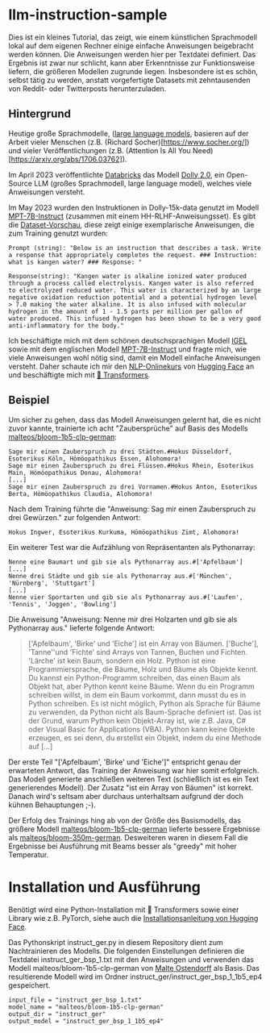 # llm-instruction-sample
Dies ist ein kleines Tutorial, das zeigt, wie einem künstlichen Sprachmodell lokal auf dem eigenen Rechner einige einfache Anweisungen beigebracht werden können. Die Anweisungen werden hier per Textdatei definiert. Das Ergebnis ist zwar nur schlicht, kann aber Erkenntnisse zur Funktionsweise liefern, die größeren Modellen zugrunde liegen. Insbesondere ist es schön, selbst tätig zu werden, anstatt vorgefertigte Datasets mit zehntausenden von Reddit- oder Twitterposts herunterzuladen.

## Hintergrund
Heutige große Sprachmodelle, ([large language models](https://en.wikipedia.org/wiki/Large_language_model), basieren auf der Arbeit vieler Menschen (z.B. (Richard Socher)[https://www.socher.org/]) und vieler Veröffentlichungen (z.B. (Attention Is All You Need)[https://arxiv.org/abs/1706.03762]).

Im April 2023 veröffentlichte [Databricks](https://www.databricks.com/blog/2023/04/12/dolly-first-open-commercially-viable-instruction-tuned-llm) das Modell [Dolly 2.0](https://huggingface.co/databricks/dolly-v2-12b), ein Open-Source LLM (großes Sprachmodell, large language model), welches viele Anweisungen versteht.

Im May 2023 wurden den Instruktionen in Dolly-15k-data genutzt im Modell [MPT-7B-Instruct](https://huggingface.co/mosaicml/mpt-7b-instruct) (zusammen mit einem HH-RLHF-Anweisungsset). Es gibt die [Dataset-Vorschau](https://huggingface.co/datasets/mosaicml/dolly_hhrlhf/viewer/mosaicml--dolly_hhrlhf/train?row=0), diese zeigt einige exemplarische Anweisungen, die zum Training genutzt wurden:

    Prompt (string): "Below is an instruction that describes a task. Write a response that appropriately completes the request. ### Instruction: what is kangen water? ### Response: "

    Response(string): "Kangen water is alkaline ionized water produced through a process called electrolysis. Kangen water is also referred to electrolyzed reduced water. This water is characterized by an large negative oxidation reduction potential and a potential hydrogen level > 7.0 making the water alkaline. It is also infused with molecular hydrogen in the amount of 1 - 1.5 parts per million per gallon of water produced. This infused hydrogen has been shown to be a very good anti-inflammatory for the body."

Ich beschäftigte mich mit dem schönen deutschsprachigen Modell [IGEL](https://www.philschmid.de/introducing-igel) sowie mit dem englischen Modell [MPT-7B-Instruct](https://huggingface.co/mosaicml/mpt-7b-instruct) und fragte mich, wie viele Anweisungen wohl nötig sind, damit ein Modell einfache Anweisungen versteht. Daher schaute ich mir den [NLP-Onlinekurs](https://huggingface.co/learn/nlp-course/) von [Hugging Face](https://huggingface.co/) an und beschäftigte mich mit [🤗 Transformers](https://huggingface.co/docs/transformers/index).

## Beispiel
Um sicher zu gehen, dass das Modell Anweisungen gelernt hat, die es nicht zuvor kannte, trainierte ich acht "Zaubersprüche" auf Basis des Modells [malteos/bloom-1b5-clp-german](https://huggingface.co/malteos/bloom-1b5-clp-german):

    Sage mir einen Zauberspruch zu drei Städten.#Hokus Düsseldorf, Esoterikus Köln, Hömöopathikus Essen, Alohomora!
    Sage mir einen Zauberspruch zu drei Flüssen.#Hokus Rhein, Esoterikus Main, Hömöopathikus Donau, Alohomora!
    [...]
    Sage mir einen Zauberspruch zu drei Vornamen.#Hokus Anton, Esoterikus Berta, Hömöopathikus Claudia, Alohomora!

Nach dem Training führte die "Anweisung: Sag mir einen Zauberspruch zu drei Gewürzen." zur folgenden Antwort:

    Hokus Ingwer, Esoterikus Kurkuma, Hömöopathikus Zimt, Alohomora!

Ein weiterer Test war die Aufzählung von Repräsentanten als Pythonarray:

    Nenne eine Baumart und gib sie als Pythonarray aus.#['Apfelbaum']
    [...]
    Nenne drei Städte und gib sie als Pythonarray aus.#['München', 'Nürnberg', 'Stuttgart']
    [...]
    Nenne vier Sportarten und gib sie als Pythonarray aus.#['Laufen', 'Tennis', 'Joggen', 'Bowling']

Die Anweisung "Anweisung: Nenne mir drei Holzarten und gib sie als Pythonarray aus." lieferte folgende Antwort:

> ['Apfelbaum', 'Birke' und 'Eiche'] ist ein Array von Bäumen. ['Buche'], 'Tanne''und 'Fichte' sind Arrays von Tannen, Buchen und Fichten. 'Lärche' ist kein Baum, sondern ein Holz. Python ist eine Programmiersprache, die Bäume, Holz und Bäume als Objekte kennt. Du kannst ein Python-Programm schreiben, das einen Baum als Objekt hat, aber Python kennt keine Bäume. Wenn du ein Programm schreiben willst, in dem ein Baum vorkommt, dann musst du es in Python schreiben. Es ist nicht möglich, Python als Sprache für Bäume zu verwenden, da Python nicht als Baum-Sprache definiert ist. Das ist der Grund, warum Python kein Objekt-Array ist, wie z.B. Java, C# oder Visual Basic for Applications (VBA). Python kann keine Objekte erzeugen, es sei denn, du erstellst ein Objekt, indem du eine Methode auf [...]

Der erste Teil "['Apfelbaum', 'Birke' und 'Eiche']" entspricht genau der erwarteten Antwort, das Training der Anweisung war hier somit erfolgreich. Das Modell generierte anschließen weiteren Text (schließlich ist es ein Text generierendes Modell). Der Zusatz "ist ein Array von Bäumen" ist korrekt. Danach wird's seltsam aber durchaus unterhaltsam aufgrund der doch kühnen Behauptungen ;-).

Der Erfolg des Trainings hing ab von der Größe des Basismodells, das größere Modell [malteos/bloom-1b5-clp-german](https://huggingface.co/malteos/bloom-1b5-clp-german) lieferte bessere Ergebnisse als [malteos/bloom-350m-german](https://huggingface.co/malteos/bloom-350m-german). Desweiteren waren in diesem Fall die Ergebnisse bei Ausführung mit Beams besser als "greedy" mit hoher Temperatur.

# Installation und Ausführung
Benötigt wird eine Python-Installation mit 🤗 Transformers sowie einer Library wie z.B. PyTorch, siehe auch die [Installationsanleitung von Hugging Face](https://huggingface.co/docs/transformers/installation).

Das Pythonskript instruct_ger.py in diesem Repository dient zum Nachtrainieren des Modells. Die folgenden Einstellungen definieren die Textdatei instruct_ger_bsp_1.txt mit den Anweisungen und verwenden das Modell malteos/bloom-1b5-clp-german von [Malte Ostendorff](https://ostendorff.org/) als Basis. Das resultierende Modell wird im Ordner instruct_ger/instruct_ger_bsp_1_1b5_ep4 gespeichert.

    input_file = "instruct_ger_bsp_1.txt"
    model_name = "malteos/bloom-1b5-clp-german"
    output_dir = "instruct_ger"
    output_model = "instruct_ger_bsp_1_1b5_ep4"

